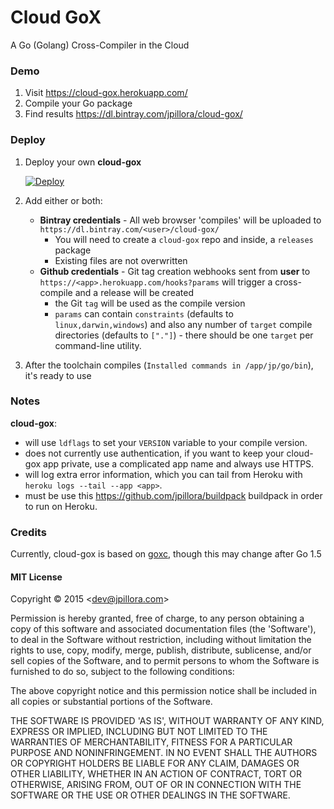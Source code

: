 # Cloud GoX

A Go (Golang) Cross-Compiler in the Cloud

### Demo

1. Visit https://cloud-gox.herokuapp.com/
1. Compile your Go package
1. Find results https://dl.bintray.com/jpillora/cloud-gox/

### Deploy

1. Deploy your own **cloud-gox**

	[![Deploy](https://www.herokucdn.com/deploy/button.png)](https://heroku.com/deploy)

1. Add either or both:

	* **Bintray credentials** -  All web browser 'compiles' will be uploaded to `https://dl.bintray.com/<user>/cloud-gox/`
		* You will need to create a `cloud-gox` repo and inside, a `releases` package
		* Existing files are not overwritten
	* **Github credentials** - Git tag creation webhooks sent from **user** to `https://<app>.herokuapp.com/hooks?params` will trigger a cross-compile and a release will be created
		* the Git `tag` will be used as the compile version
		* `params` can contain `constraints` (defaults to `linux,darwin,windows`) and also any number of `target` compile directories (defaults to `["."]`) - there should be one `target` per command-line utility.

1. After the toolchain compiles (`Installed commands in /app/jp/go/bin`), it's ready to use

### Notes

**cloud-gox**:

* will use `ldflags` to set your `VERSION` variable to your compile version.
* does not currently use authentication, if you want to keep your cloud-gox app private, use a complicated app name and always use HTTPS.
* will log extra error information, which you can tail from Heroku with `heroku logs --tail --app <app>`.
* must be use this https://github.com/jpillora/buildpack buildpack in order to run on Heroku.

### Credits

Currently, cloud-gox is based on [goxc](https://github.com/laher/goxc), though this may change after Go 1.5

#### MIT License

Copyright © 2015 &lt;dev@jpillora.com&gt;

Permission is hereby granted, free of charge, to any person obtaining
a copy of this software and associated documentation files (the
'Software'), to deal in the Software without restriction, including
without limitation the rights to use, copy, modify, merge, publish,
distribute, sublicense, and/or sell copies of the Software, and to
permit persons to whom the Software is furnished to do so, subject to
the following conditions:

The above copyright notice and this permission notice shall be
included in all copies or substantial portions of the Software.

THE SOFTWARE IS PROVIDED 'AS IS', WITHOUT WARRANTY OF ANY KIND,
EXPRESS OR IMPLIED, INCLUDING BUT NOT LIMITED TO THE WARRANTIES OF
MERCHANTABILITY, FITNESS FOR A PARTICULAR PURPOSE AND NONINFRINGEMENT.
IN NO EVENT SHALL THE AUTHORS OR COPYRIGHT HOLDERS BE LIABLE FOR ANY
CLAIM, DAMAGES OR OTHER LIABILITY, WHETHER IN AN ACTION OF CONTRACT,
TORT OR OTHERWISE, ARISING FROM, OUT OF OR IN CONNECTION WITH THE
SOFTWARE OR THE USE OR OTHER DEALINGS IN THE SOFTWARE.